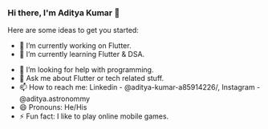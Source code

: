 ### Hi there, I'm Aditya Kumar 👋


Here are some ideas to get you started:

- 🔭 I’m currently working on Flutter.
- 🌱 I’m currently learning Flutter & DSA.
<!-- - 👯 I’m looking to collaborate on ... -->
- 🤔 I’m looking for help with programming.
- 💬 Ask me about Flutter or tech related stuff.
- 📫 How to reach me: Linkedin - @aditya-kumar-a85914226/, Instagram - @aditya.astronommy
- 😄 Pronouns: He/His
- ⚡ Fun fact: I like to play online mobile games.
